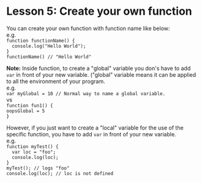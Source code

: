 # Lesson 5: Create your own function
You can create your own function with function name like below:<br/>
e.g.<br/>
`function functionName() {`<br/>
`  console.log("Hello World");`<br/>
`}`<br/>
`functionName() // "Hello World"`<br/>

**Note:**
Inside function, to create a "global" variable you don's have to add `var` in front of your new variable. ("global" variable means it can be applied to all the environment of your program. <br/>
e.g.<br/>
`var myGlobal = 10 // Normal way to name a global variable.`<br/>
vs<br/>
`function fun1() {` <br/>
  `oopsGlobal = 5`<br/>
`}`<br/>

However, if you just want to create a "local" variable for the use of the specific function, you have to add `var` in front of your new variable.<br/>
e.g.<br/>
`function myTest() {`<br/>
`  var loc = "foo";`<br/>
`  console.log(loc);`<br/>
`}`<br/>
`myTest(); // logs "foo"`<br/>
`console.log(loc); // loc is not defined`<br/>
